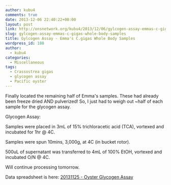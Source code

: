 ```yaml
---
author: kubu4
comments: true
date: 2013-12-06 22:40:22+00:00
layout: post
link: http://onsnetwork.org/kubu4/2013/12/06/gylcogen-assay-emmas-c-gigas-whole-body-samples/
slug: gylcogen-assay-emmas-c-gigas-whole-body-samples
title: Gylcogen Assay - Emma's C.gigas Whole Body Samples
wordpress_id: 180
author:
  - kubu4
categories:
  - Miscellaneous
tags:
  - Crassostrea gigas
  - glycogen assay
  - Pacific oyster
---
```


Finally located the remaining half of Emma's samples. These had already been freeze dried AND pulverized! So, I just had to weigh out ~half of each sample for the glycogen assay.

Glycogen Assay:

Samples were placed in 3mL of 15% trichloracetic acid (TCA), vortexed and incubated for 1hr @ 4C.

Samples were spun 10mins, 3,000g, at 4C (in bucket rotor).

500uL of supernatant was transferred to 4mL of 100% EtOH, vortexed and incubated O/N @ 4C.

Will continue processing tomorrow.

Data spreadsheet is here: [20131125 - Oyster Glycogen Assay](https://docs.google.com/spreadsheet/ccc?key=0AmS_90rPaQMzdHVBZGtENzFkZTNMM3BCTVNZQm1Cd2c&usp=sharing)
